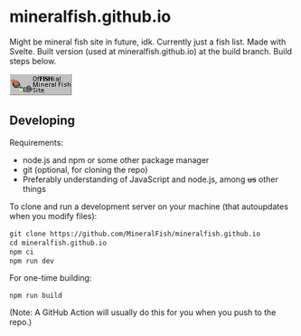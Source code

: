 # mineralfish.github.io

Might be mineral fish site in future, idk. Currently just a fish list. Made with Svelte. Built version (used at mineralfish.github.io) at the build branch. Build steps below.

![OfFISHial Mineral Fish Site](https://github.com/MineralFish/mineralfish.github.io/blob/master/public/assets/offishial.png?raw=true)

## Developing

<!-- this is copied lol -->

Requirements:
- node.js and npm or some other package manager
- git (optional, for cloning the repo)
- Preferably understanding of JavaScript and node.js, among ~~us~~ other things

To clone and run a development server on your machine (that autoupdates when you modify files):

```
git clone https://github.com/MineralFish/mineralfish.github.io
cd mineralfish.github.io
npm ci
npm run dev
```

For one-time building:

```
npm run build
```

(Note: A GitHub Action will usually do this for you when you push to the repo.)